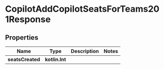 
# CopilotAddCopilotSeatsForTeams201Response

## Properties
Name | Type | Description | Notes
------------ | ------------- | ------------- | -------------
**seatsCreated** | **kotlin.Int** |  | 



